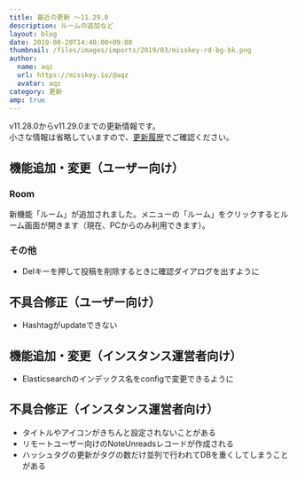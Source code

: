 ```yaml
---
title: 最近の更新 ～11.29.0
description: ルームの追加など
layout: blog
date: 2019-08-20T14:40:00+09:00
thumbnail: /files/images/imports/2019/03/misskey-rd-bg-bk.png
author:
  name: aqz
  url: https://misskey.io/@aqz
  avatar: aqz
category: 更新
amp: true
---
```

v11.28.0からv11.29.0までの更新情報です。  
小さな情報は省略していますので、[更新履歴](https://github.com/syuilo/misskey/blob/develop/CHANGELOG.md#11270-20190729)でご確認ください。

## 機能追加・変更（ユーザー向け）
### Room
新機能「ルーム」が追加されました。メニューの「ルーム」をクリックするとルーム画面が開きます（現在、PCからのみ利用できます）。

### その他
- Delキーを押して投稿を削除するときに確認ダイアログを出すように

## 不具合修正（ユーザー向け）
- Hashtagがupdateできない

## 機能追加・変更（インスタンス運営者向け）
- Elasticsearchのインデックス名をconfigで変更できるように

## 不具合修正（インスタンス運営者向け）
- タイトルやアイコンがきちんと設定されないことがある
- リモートユーザー向けのNoteUnreadsレコードが作成される
- ハッシュタグの更新がタグの数だけ並列で行われてDBを重くしてしまうことがある
